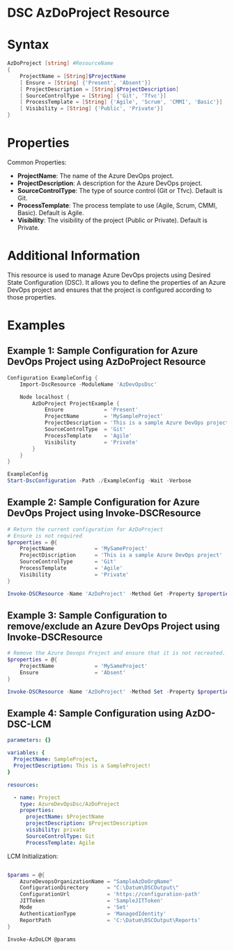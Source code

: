 # DSC AzDoProject Resource

# Syntax

``` PowerShell
AzDoProject [string] #ResourceName
{
    ProjectName = [String]$ProjectName
    [ Ensure = [String] {'Present', 'Absent'}]
    [ ProjectDescription = [String]$ProjectDescription]
    [ SourceControlType = [String] {'Git', 'Tfvc'}]
    [ ProcessTemplate = [String] {'Agile', 'Scrum', 'CMMI', 'Basic'}]
    [ Visibility = [String] {'Public', 'Private'}]
}
```

# Properties

Common Properties:

- __ProjectName__: The name of the Azure DevOps project.
- __ProjectDescription__: A description for the Azure DevOps project.
- __SourceControlType__: The type of source control (Git or Tfvc). Default is Git.
- __ProcessTemplate__: The process template to use (Agile, Scrum, CMMI, Basic). Default is Agile.
- __Visibility__: The visibility of the project (Public or Private). Default is Private.

# Additional Information

This resource is used to manage Azure DevOps projects using Desired State Configuration (DSC).
It allows you to define the properties of an Azure DevOps project and ensures that the project is configured according to those properties.

# Examples

## Example 1: Sample Configuration for Azure DevOps Project using AzDoProject Resource

``` PowerShell
Configuration ExampleConfig {
    Import-DscResource -ModuleName 'AzDevOpsDsc'

    Node localhost {
        AzDoProject ProjectExample {
            Ensure             = 'Present'
            ProjectName        = 'MySampleProject'
            ProjectDescription = 'This is a sample Azure DevOps project.'
            SourceControlType  = 'Git'
            ProcessTemplate    = 'Agile'
            Visibility         = 'Private'
        }
    }
}

ExampleConfig
Start-DscConfiguration -Path ./ExampleConfig -Wait -Verbose

```

## Example 2: Sample Configuration for Azure DevOps Project using Invoke-DSCResource

``` PowerShell
# Return the current configuration for AzDoProject
# Ensure is not required
$properties = @{
    ProjectName             = 'MySameProject'
    ProjectDiscription      = 'This is a sample Azure DevOps project'
    SourceControlType       = 'Git'
    ProcessTemplate         = 'Agile'
    Visibility              = 'Private'
}

Invoke-DSCResource -Name 'AzDoProject' -Method Get -Property $properties -ModuleName 'AzureDevOpsDsc'
```

## Example 3: Sample Configuration to remove/exclude an Azure DevOps Project using Invoke-DSCResource

``` PowerShell
# Remove the Azure Devops Project and ensure that it is not recreated.
$properties = @{
    ProjectName             = 'MySameProject'
    Ensure                  = 'Absent'
}

Invoke-DSCResource -Name 'AzDoProject' -Method Set -Property $properties -ModuleName 'AzureDevOpsDsc'
```

## Example 4: Sample Configuration using AzDO-DSC-LCM

``` YAML
parameters: {}

variables: {
  ProjectName: SampleProject,
  ProjectDescription: This is a SampleProject!   
}

resources:

  - name: Project
    type: AzureDevOpsDsc/AzDoProject
    properties:
      projectName: $ProjectName
      projectDescription: $ProjectDescription
      visibility: private
      SourceControlType: Git
      ProcessTemplate: Agile
```

LCM Initialization:

``` PowerShell

$params = @{
    AzureDevopsOrganizationName = "SampleAzDoOrgName"
    ConfigurationDirectory      = "C:\Datum\DSCOutput\"
    ConfigurationUrl            = 'https://configuration-path'
    JITToken                    = 'SampleJITToken'
    Mode                        = 'Set'
    AuthenticationType          = 'ManagedIdentity'
    ReportPath                  = 'C:\Datum\DSCOutput\Reports'
}

Invoke-AzDoLCM @params

```

